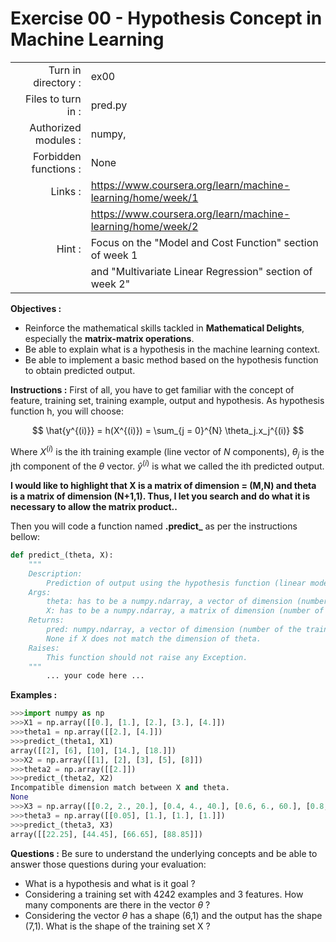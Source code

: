 # Exercise 00 - Hypothesis Concept in Machine Learning

|                         |                     |
| -----------------------:| ------------------  |
|   Turn in directory :   |  ex00               |
|   Files to turn in :    |  pred.py            |
|   Authorized modules :  |  numpy,             |
|   Forbidden functions : |  None               |
|   Links :               |  https://www.coursera.org/learn/machine-learning/home/week/1 |
|                         | https://www.coursera.org/learn/machine-learning/home/week/2 |
|   Hint :                |  Focus on the "Model and Cost Function" section of week 1 |
|                         | and "Multivariate Linear Regression" section of week 2"|

**Objectives :** 
* Reinforce the mathematical skills tackled in **Mathematical Delights**, especially the __matrix-matrix operations__.
* Be able to explain what is a hypothesis in the machine learning context.
* Be able to implement a basic method based on the hypothesis function to obtain predicted output.


**Instructions :**
First of all, you have to get familiar with the concept of feature, training set, training example, output and hypothesis.
As hypothesis function h, you will choose:

$$
\hat{y^{(i)}} = h(X^{(i)}) = \sum_{j = 0}^{N} \theta_j.x_j^{(i)}
$$

Where $X^{(i)}$ is the ith training example (line vector of $N$ components), $\theta_j$ is the jth component of the $\theta$ vector. $\hat{y}^{(i)}$ is what we called the ith predicted output.

__I would like to highlight that X is a matrix of dimension = (M,N) and theta is a matrix of dimension (N+1,1). Thus, I let you search and do what it is necessary to allow the matrix product..__

Then you will code a function named __.predict\___ as per the instructions bellow:
``` python
def predict_(theta, X):
	"""
	Description:
		Prediction of output using the hypothesis function (linear model).
	Args:
		theta: has to be a numpy.ndarray, a vector of dimension (number of features + 1, 1).
		X: has to be a numpy.ndarray, a matrix of dimension (number of training examples, number of features).
	Returns:
		pred: numpy.ndarray, a vector of dimension (number of the training examples,1).
		None if X does not match the dimension of theta.
	Raises:
		This function should not raise any Exception.
	"""
		... your code here ...
```

**Examples :**
```python
>>>import numpy as np
>>>X1 = np.array([[0.], [1.], [2.], [3.], [4.]])
>>>theta1 = np.array([[2.], [4.]])
>>>predict_(theta1, X1)
array([[2], [6], [10], [14.], [18.]])
>>>X2 = np.array([[1], [2], [3], [5], [8]])
>>>theta2 = np.array([[2.]])
>>>predict_(theta2, X2)
Incompatible dimension match between X and theta.
None
>>>X3 = np.array([[0.2, 2., 20.], [0.4, 4., 40.], [0.6, 6., 60.], [0.8, 8., 80.]])
>>>theta3 = np.array([[0.05], [1.], [1.], [1.]])
>>>predict_(theta3, X3)
array([[22.25], [44.45], [66.65], [88.85]])
```

**Questions :**
Be sure to understand the underlying concepts and be able to answer those questions during your evaluation:
* What is a hypothesis and what is it goal ?
* Considering a training set with 4242 examples and 3 features. How many components are there in the vector $\theta$ ?
* Considering the vector $\theta$ has a shape (6,1) and the output has the shape (7,1). What is the shape of the training set X ?
